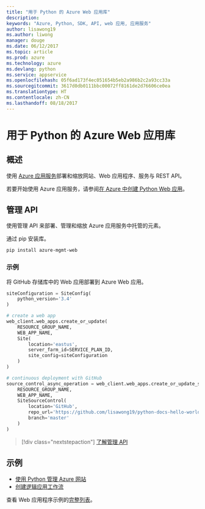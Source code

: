 ```yaml
---
title: "用于 Python 的 Azure Web 应用库"
description: 
keywords: "Azure, Python, SDK, API, web 应用, 应用服务"
author: lisawong19
ms.author: liwong
manager: douge
ms.date: 06/12/2017
ms.topic: article
ms.prod: azure
ms.technology: azure
ms.devlang: python
ms.service: appservice
ms.openlocfilehash: 05f6ad173f4ec051654b5eb2a986b2c2a93cc33a
ms.sourcegitcommit: 3617d0db0111bbc00072ff8161de2d76606ce0ea
ms.translationtype: HT
ms.contentlocale: zh-CN
ms.lasthandoff: 08/18/2017
---
```

# <a name="azure-web-apps-libraries-for-python"></a>用于 Python 的 Azure Web 应用库

## <a name="overview"></a>概述

使用 [Azure 应用服务](/azure/app-service)部署和缩放网站、Web 应用程序、服务与 REST API。

若要开始使用 Azure 应用服务，请参阅[在 Azure 中创建 Python Web 应用](/azure/app-service-web/app-service-web-get-started-python)。

## <a name="management-api"></a>管理 API

使用管理 API 来部署、管理和缩放 Azure 应用服务中托管的元素。

通过 pip 安装库。

```bash
pip install azure-mgmt-web
```

### <a name="example"></a>示例

将 GitHub 存储库中的 Web 应用部署到 Azure Web 应用。

```python
siteConfiguration = SiteConfig(
    python_version='3.4'
)

# create a web app
web_client.web_apps.create_or_update(
    RESOURCE_GROUP_NAME,
    WEB_APP_NAME,
    Site(
        location='eastus',
        server_farm_id=SERVICE_PLAN_ID,
        site_config=siteConfiguration
    )
)

# continuous deployment with GitHub
source_control_async_operation = web_client.web_apps.create_or_update_source_control(
    RESOURCE_GROUP_NAME,
    WEB_APP_NAME,
    SiteSourceControl(
        location='GitHub',
        repo_url='https://github.com/lisawong19/python-docs-hello-world',
        branch='master'
    )
)
```
> [!div class="nextstepaction"]
> [了解管理 API](/python/api/overview/azure/webapps/managementlibrary)

## <a name="samples"></a>示例 

* [使用 Python 管理 Azure 网站][1]
* [创建逻辑应用工作流][2]
 
查看 Web 应用程序示例的[完整列表](https://azure.microsoft.com/en-us/resources/samples/?platform=python&term=web-app)。

[1]: https://azure.microsoft.com/resources/samples/app-service-web-python-manage
[2]: ../docs-ref-conceptual/python-sdk-azure-samples-logic-app-workflow.md